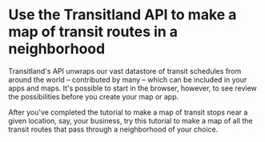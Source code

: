 # Use the Transitland API to make a map of transit routes in a neighborhood

Transitland's API unwraps our vast datastore of transit schedules from around the world – contributed by many – which can be included in your apps and maps. It's possible to start in the browser, however, to see review the possibilities before you create your map or app. 

After you've completed the tutorial to make a map of transit stops near a given location, say, your business, try this tutorial to make a map of all the transit routes that pass through a neighborhood of your choice. 